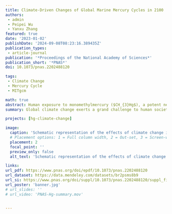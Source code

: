 ```yaml
---
title: Climate-Driven Changes of Global Marine Mercury Cycles in 2100
authors:
 - admin
 - Peipei Wu
 - Yanxu Zhang
featured: true
date: '2023-01-02'
publishDate: '2024-09-08T08:23:16.389435Z'
publication_types:
 - article-journal
publication: '*Proceedings of the National Academy of Sciences*'
publication_short: '*PNAS*'
doi: 10.1073/pnas.2202488120

tags: 
 - Climate Change
 - Mercury Cycle
 - MITgcm

math: true
abstract: Human exposure to monomethylmercury ($CH_{3}Hg$), a potent neurotoxin, is principally through the consumption of seafood. The formation of $CH_{3}Hg$ and its bioaccumulation in marine food webs experience ongoing impacts of global climate warming and ocean biogeochemistry alterations. Employing a series of sensitivity experiments, here we explicitly consider the effects of climate change on marine mercury (Hg) cycling within a global ocean model in the hypothesized twenty-first century under the business-as-usual scenario. Even though the overall prediction is subjected to significant uncertainty, we identify several important climate change impact pathways. Elevated seawater temperature exacerbates elemental Hg (Hg0) evasion, while decreased surface wind speed reduces air-sea exchange rates. The reduced export of particulate organic carbon shrinks the pool of potentially bioavailable divalent Hg (HgII) that can be methylated in the subsurface ocean, where shallower remineralization depth associated with lower productivity causes impairment of methylation activity. We also simulate an increase in $CH_{3}Hg$ photodemethylation potential caused by increased incident shortwave radiation and less attenuation by decreased sea ice and chlorophyll. The model suggests that these impacts can also be propagated to the $CH_{3}Hg$ concentration in the base of the marine food web. Our results offer insight into synergisms/antagonisms in the marine Hg cycling among different climate change stressors.
summary: Global climate change exerts a grand challenge to human society in this century. One concern is that climate change will accelerate the formation of seawater methylmercury, a potent neurotoxin, that is accumulated by fish and eventually consumed by top predators and humans. Our study, however, shows that within a worst-case scenario devoid of additional efforts to restrain human perturbations, a projected decrease in oceanic methylmercury levels due to global climate change could buy us time. Alongside global efforts to reduce anthropogenic mercury emissions, we can effectively reduce human methylmercury exposure and the related human health risk in this century.

projects: [hg-climate-change]

image:
  caption: 'Schematic representation of the effects of climate change impacts on marine mercury cycling.'
  # Placement options: 1 = Full column width, 2 = Out-set, 3 = Screen-width
  placement: 2
  focal_point: ''
  preview_only: false
  alt_text: 'Schematic representation of the effects of climate change impacts on marine mercury cycling.'

links:
url_pdf: https://www.pnas.org/doi/epdf/10.1073/pnas.2202488120
url_dataset: https://data.mendeley.com/datasets/br2psms8b9
url_si: https://www.pnas.org/doi/suppl/10.1073/pnas.2202488120/suppl_file/pnas.2202488120.sapp.pdf
url_poster: 'banner.jpg'
# url_slides: ''
# url_video: 'PNAS-Hg-summary.mov'


---
```

